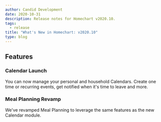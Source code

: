 ```yaml
---
author: Candid Development
date: 2020-10-31
description: Release notes for Homechart v2020.10.
tags:
  - release
title: "What's New in Homechart: v2020.10"
type: blog
---
```


## Features

### Calendar Launch
You can now manage your personal and household Calendars.  Create one time or recurring events, get notified when it's time to leave and more.

### Meal Planning Revamp
We've revamped Meal Planning to leverage the same features as the new Calendar module.
